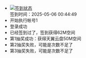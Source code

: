 - [![签到状态](https://github.com/womade/Cloud189-Actions/actions/workflows/main.yml/badge.svg?branch=main)](https://github.com/womade/Cloud189-Actions/actions/workflows/main.yml) <br> 签到时间：2025-05-06 00:44:49
- 开始执行帐号1
- 登录成功
- 已经签到过了，签到获得62M空间
- 第1抽奖成功：获得天翼云盘50M空间
- 第2抽奖失败，可能是次数不足了
- 第3抽奖失败，可能是次数不足了
